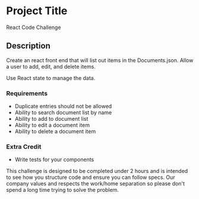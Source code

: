 # Project Title

React Code Challenge

## Description

Create an react front end that will list out items in the Documents.json. Allow a user to add, edit, and delete items. 

Use React state to manage the data.

### Requirements

* Duplicate entries should not be allowed
* Ability to search document list by name
* Ability to add to document list
* Ability to edit a document item
* Ability to delete a document item

### Extra Credit

* Write tests for your components

This challenge is designed to be completed under 2 hours and is intended to see how you structure code and ensure you can follow specs. Our company values and respects the work/home separation so please don't spend a long time trying to solve the problem.

